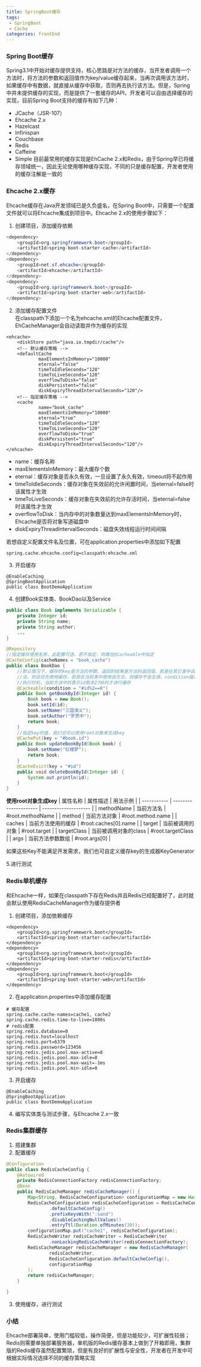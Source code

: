 ```yaml
---
title: SpringBoot缓存
tags: 
 - SpringBoot
 - Cache
categories: frontEnd
---
```


### Spring Boot缓存
Spring3.1中开始对缓存提供支持，核心思路是对方法的缓存，当开发者调用一个方法时，将方法的参数和返回值作为key/value缓存起来，当再次调用该方法时，如果缓存中有数据，就直接从缓存中获取，否则再去执行该方法。但是，Spring中并未提供缓存的实现，而是提供了一套缓存的API，开发者可以自由选择缓存的实现，目前Spring Boot支持的缓存有如下几种：
* JCache（JSR-107）
* Ehcache 2.x
* Hazelcast
* Infinispan
* Couchbase
* Redis
* Caffeine
* Simple
目前最常用的缓存实现是EhCache 2.x和Redis，由于Spring早已将缓存领域统一，因此无论使用哪种缓存实现，不同的只是缓存配置，开发者使用的缓存注解是一致的 

### Ehcache 2.x缓存
Ehcache缓存在Java开发领域已是久负盛名，在Spring Boot中，只需要一个配置文件就可以将Ehcache集成到项目中。Ehcache 2.x的使用步骤如下：
1. 创建项目，添加缓存依赖
```java
<dependency>
    <groupId>org.springframework.boot</groupId>
    <artifactId>spring-boot-starter-cache</artifactId>
</dependency>
<dependency>
    <groupId>net.sf.ehcache</groupId>
    <artifactId>ehcache</artifactId>
</dependency>
<dependency>
    <groupId>org.springframework.boot</groupId>
    <artifactId>spring-boot-starter-web</artifactId>
</dependency>
```
2. 添加缓存配置文件  
在classpath下添加一个名为ehcache.xml的Ehcache配置文件，EhCacheManager会自动读取并作为缓存的实现
```
<ehcache>
    <diskStore path="java.io.tmpdir/cache"/>
    <!-- 默认缓存策略 -->
    <defaultCache
            maxElementsInMemory="10000"
            eternal="false"
            timeToIdleSeconds="120"
            timeToLiveSeconds="120"
            overflowToDisk="false"
            diskPersistent="false"
            diskExpiryThreadIntervalSeconds="120"/>
    <!-- 指定缓存策略 -->
    <cache
            name="book_cache"
            maxElementsInMemory="10000"
            eternal="true"
            timeToIdleSeconds="120"
            timeToLiveSeconds="120"
            overflowToDisk="true"
            diskPersistent="true"
            diskExpiryThreadIntervalSeconds="120"/>
</ehcache>
```
* name：缓存名称
* maxElementsInMemory：最大缓存个数
* eternal：缓存对象是否永久有效，一旦设置了永久有效，timeout将不起作用
* timeToIdleSeconds：缓存对象在失效前的允许闲置时间，当eternal=false时该属性才生效
* timeToLiveSeconds：缓存对象在失效前的允许存活时间，当eternal=false时该属性才生效
* overflowToDisk：当内存中的对象数量达到maxElementsInMemory时，Ehcache是否将对象写道磁盘中
* diskExpiryThreadIntervalSeconds：磁盘失效线程运行时间间隔

若想自定义配置文件名及位置，可在application.properties中添加如下配置  
```
spring.cache.ehcache.config=classpath:ehcache.xml
```
3. 开启缓存
```
@EnableCaching
@SpringBootApplication
public class BootDemoApplication
```
4. 创建Book实体类、BookDao以及Service
```java
public class Book implements Serializable {
    private Integer id;
    private String name;
    private String author;
    ...
}
```
```java
@Repository
//指定缓存使用名称，此配置可选，若不指定，则需在@Cacheable中指定
@CacheConfig(cacheNames = "book_cache")
public class BookDao {
    //默认情况下，缓存的key是方法的参数，返回的结果是方法的返回值，若是在其它类中调用此方
    //法，则会优先使用缓存，若是在当前类中使用该方法，则缓存不会生效。condition描述缓存的
    //执行时机，当前方法中则表示id取余2为0时才进行缓存
    @Cacheable(condition = "#id%2==0")
    public Book getBookById(Integer id) {
        Book book = new Book();
        book.setId(id);
        book.setName("三国演义");
        book.setAuthor("罗贯中");
        return book;
    }
    //指定key的值，我们也可以使用root对象来生成key
    @CachePut(key = "#book.id")
    public Book updateBookById(Book book) {
        book.setName("红楼梦");
        return book;
    }
    @CacheEvict(key = "#id")
    public void deleteBookById(Integer id) {
        System.out.println(id);
    }
}
```

**使用root对象生成key**
| 属性名称 | 属性描述          | 用法示例         |
| ----------- | --------------------- | -------------------- |
| methodName  | 当前方法名       | #root.methodName     |
| method      | 当前方法对象    | #root.method.name    |
| caches      | 当前方法使用的缓存 | #root.caches[0].name |
| target      | 当前被调用的对象 | #root.target         |
| targetClass | 当前被调用对象的class | #root.targetClass    |
| args        | 当前方法参数数组 | #root.args[0]        |

如果这些Key不能满足开发需求，我们也可自定义缓存key的生成器KeyGenerator

5.进行测试

### Redis单机缓存
和Ehcache一样，如果在classpath下存在Redis并且Redis已经配置好了，此时就会默认使用RedisCacheManager作为缓存提供者
1. 创建项目，添加依赖缓存
```
<dependency>
    <groupId>org.springframework.boot</groupId>
    <artifactId>spring-boot-starter-cache</artifactId>
</dependency>
<dependency>
    <groupId>org.springframework.boot</groupId>
    <artifactId>spring-boot-starter-redis</artifactId>
</dependency>
<dependency>
    <groupId>org.springframework.boot</groupId>
    <artifactId>spring-boot-starter-web</artifactId>
</dependency>
```
2. 在application.properties中添加缓存配置
```
# 缓存配置
spring.cache.cache-names=cache1, cache2
spring.cache.redis.time-to-live=1800s
# redis配置
spring.redis.database=0
spring.redis.host=localhost
spring.redis.port=6379
spring.redis.password=123456
spring.redis.jedis.pool.max-active=8
spring.redis.jedis.pool.max-idle=8
spring.redis.jedis.pool.max-wait=-1ms
spring.redis.jedis.pool.min-idle=0
```
3. 开启缓存
 ```
@EnableCaching
@SpringBootApplication
public class BootDemoApplication
```
4. 编写实体类与测试步骤，与Ehcache 2.x一致

### Redis集群缓存
1. 搭建集群
2. 配置缓存
```java
@Configuration
public class RedisCacheConfig {
    @Autowired
    private RedisConnectionFactory redisConnectionFactory;
    @Bean
    public RedisCacheManager redisCacheManager() {
        Map<String, RedisCacheConfiguration> configurationMap = new HashMap<>();
        RedisCacheConfiguration redisCacheConfiguration = RedisCacheConfiguration
                .defaultCacheConfig()
                .prefixKeysWith(":sand")
                .disableCachingNullValues()
                .entryTtl(Duration.ofMinutes(30));
        configurationMap.put("cache1", redisCacheConfiguration);
        RedisCacheWriter redisCacheWriter = RedisCacheWriter
                .nonLockingRedisCacheWriter(redisConnectionFactory);
        RedisCacheManager redisCacheManager = new RedisCacheManager(
                redisCacheWriter,
                RedisCacheConfiguration.defaultCacheConfig(),
                configurationMap
        );
        return redisCacheManager;
    }

}
```
3. 使用缓存，进行测试

### 小结
Ehcache部署简单，使用门槛较低，操作简便，但是功能较少，可扩展性较弱；Redis则需要单独部署服务器，单机版的Redis缓存基本上做到了开箱即用，集群版的Redis缓存虽然配置繁琐，但是有良好的扩展性与安全性，开发者在开发中可根据实际情况选择不同的缓存策略实现